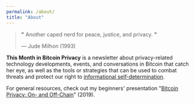 ```yaml
---
permalink: /about/
title: "About"
---
```


> **"** Another caped nerd for peace, justice, and privacy. **"**
>
> — Jude Milhon (1993)

**This Month in Bitcoin Privacy** is a newsletter about privacy-related technology developments, events, and conversations in Bitcoin that catch her eye, as well as the tools or strategies that can be used to combat threats and protect our right to [informational self-determination](https://en.wikipedia.org/wiki/Informational_self-determination).

For general resources, check out my beginners' presentation "[Bitcoin Privacy: On- and Off-Chain](https://einzelgaengerinmotte.files.wordpress.com/2019/09/slides-final-2.pdf)" (2019).
